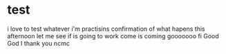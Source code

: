 # test
i love to test whatever i'm practisins
confirmation of what hapens this afternoon
let me see if is going to work
come
is coming
gooooooo
fi
Good God I thank you
ncmc
